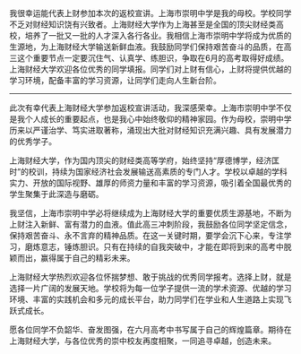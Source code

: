 我很幸运能代表上财参加本次的返校宣讲。上海市崇明中学是我的母校。学校同学不乏对财经知识饶有兴致者。上海财经大学作为上海甚至是全国的顶尖财经类高校，培养了一批又一批的人才深入各行各业。我相信上海市崇明中学将成为优质的生源地，为上海财经大学输送新鲜血液。我鼓励同学们保持艰苦奋斗的品质，在高三这个重要节点一定要沉住气、认真学、练胆识，争取在6月的高考取得好成绩。上海财经大学欢迎各位优秀的同学填报。同学们对上财有信心，上财将提供优越的学习环境，配备丰富的学习资源，让同学们走向人生新台阶。


---

此次有幸代表上海财经大学参加返校宣讲活动，我深感荣幸。上海市崇明中学不仅是我个人成长的重要起点，也是我心中始终敬仰的精神家园。作为母校，崇明中学历来以严谨治学、笃实进取著称，涌现出大批对财经知识充满兴趣、具有发展潜力的优秀学子。

上海财经大学，作为国内顶尖的财经类高等学府，始终坚持“厚德博学，经济匡时”的校训，持续为国家经济社会发展输送高素质的专门人才。学校以卓越的学科实力、开放的国际视野、雄厚的师资力量和丰富的学习资源，吸引着全国最优秀的学生聚集于此深造与磨砺。

我坚信，上海市崇明中学必将继续成为上海财经大学的重要优质生源基地，不断为上财注入新鲜、富有潜力的血液。值此高三冲刺阶段，我鼓励各位同学坚定信念，保持艰苦奋斗、永不言弃的精神品质。在这一关键时期，要学会沉下心来，专注学习，磨炼意志，锤炼胆识。只有在持续的自我突破中，才能在即将到来的高考中脱颖而出，赢得属于自己的精彩未来。

上海财经大学热烈欢迎各位怀揣梦想、敢于挑战的优秀同学报考。选择上财，就是选择一片广阔的发展天地。学校将为每一位学子提供一流的学术资源、优越的学习环境、丰富的实践机会和多元的成长平台，助力同学们在学业和人生道路上实现飞跃式成长。

愿各位同学不负韶华、奋发图强，在六月高考中书写属于自己的辉煌篇章。期待在上海财经大学，与各位优秀的崇中校友再度相聚，一同追寻卓越，创造未来。

